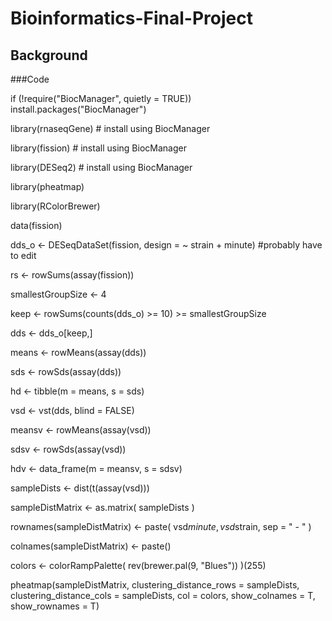 # Bioinformatics-Final-Project
## Background
###Code

if (!require("BiocManager", quietly = TRUE))
  install.packages("BiocManager")
  
library(rnaseqGene) # install using BiocManager

library(fission) # install using BiocManager

library(DESeq2)  # install using BiocManager

library(pheatmap)

library(RColorBrewer)

data(fission)

dds_o <- DESeqDataSet(fission, design = ~ strain + minute) #probably have to edit

rs <- rowSums(assay(fission))

smallestGroupSize <- 4

keep <- rowSums(counts(dds_o) >= 10) >= smallestGroupSize

dds <- dds_o[keep,]

means <- rowMeans(assay(dds))

sds <- rowSds(assay(dds))

hd <- tibble(m = means, s = sds)

vsd <- vst(dds, blind = FALSE)

meansv <- rowMeans(assay(vsd))

sdsv <- rowSds(assay(vsd))

hdv <- data_frame(m = meansv, s = sdsv)

sampleDists <- dist(t(assay(vsd)))

sampleDistMatrix <- as.matrix( sampleDists )

rownames(sampleDistMatrix) <- paste( vsd$minute, vsd$strain, sep = " - " )

colnames(sampleDistMatrix) <- paste()

colors <- colorRampPalette( rev(brewer.pal(9, "Blues")) )(255)

pheatmap(sampleDistMatrix,
         clustering_distance_rows = sampleDists,
         clustering_distance_cols = sampleDists,
         col = colors, show_colnames = T, show_rownames = T)
